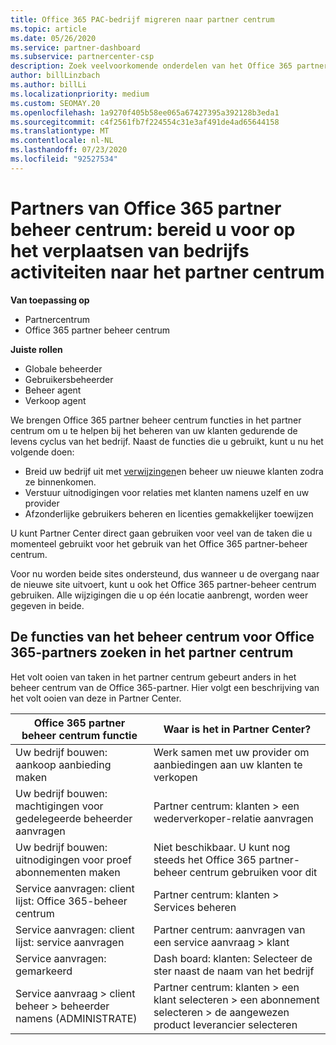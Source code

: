 ```yaml
---
title: Office 365 PAC-bedrijf migreren naar partner centrum
ms.topic: article
ms.date: 05/26/2020
ms.service: partner-dashboard
ms.subservice: partnercenter-csp
description: Zoek veelvoorkomende onderdelen van het Office 365 partner beheer centrum (PAC), zoals het bouwen van uw zakelijke en service aanvragen, na de migratie naar het partner centrum.
author: billLinzbach
ms.author: billLi
ms.localizationpriority: medium
ms.custom: SEOMAY.20
ms.openlocfilehash: 1a9270f405b58ee065a67427395a392128b3eda1
ms.sourcegitcommit: c4f2561fb7f224554c31e3af491de4ad65644158
ms.translationtype: MT
ms.contentlocale: nl-NL
ms.lasthandoff: 07/23/2020
ms.locfileid: "92527534"
---
```

# <a name="office-365-partner-admin-center-partners---get-ready-to-move-business-operations-to-partner-center"></a>Partners van Office 365 partner beheer centrum: bereid u voor op het verplaatsen van bedrijfs activiteiten naar het partner centrum

**Van toepassing op** 

- Partnercentrum
- Office 365 partner beheer centrum

**Juiste rollen**

- Globale beheerder
- Gebruikersbeheerder
- Beheer agent
- Verkoop agent

We brengen Office 365 partner beheer centrum functies in het partner centrum om u te helpen bij het beheren van uw klanten gedurende de levens cyclus van het bedrijf. Naast de functies die u gebruikt, kunt u nu het volgende doen:

- Breid uw bedrijf uit met [verwijzingen](referrals.md)en beheer uw nieuwe klanten zodra ze binnenkomen.
- Verstuur uitnodigingen voor relaties met klanten namens uzelf en uw provider
- Afzonderlijke gebruikers beheren en licenties gemakkelijker toewijzen

U kunt Partner Center direct gaan gebruiken voor veel van de taken die u momenteel gebruikt voor het gebruik van het Office 365 partner-beheer centrum. 

Voor nu worden beide sites ondersteund, dus wanneer u de overgang naar de nieuwe site uitvoert, kunt u ook het Office 365 partner-beheer centrum gebruiken. Alle wijzigingen die u op één locatie aanbrengt, worden weer gegeven in beide.

## <a name="find-office-365-partner-admin-center-features-in-partner-center"></a>De functies van het beheer centrum voor Office 365-partners zoeken in het partner centrum

Het volt ooien van taken in het partner centrum gebeurt anders in het beheer centrum van de Office 365-partner. Hier volgt een beschrijving van het volt ooien van deze in Partner Center.

| Office 365 partner beheer centrum functie                       | Waar is het in Partner Center? | 
|   -----------------------------------------------  | -------------- |
| Uw bedrijf bouwen: aankoop aanbieding maken | Werk samen met uw provider om aanbiedingen aan uw klanten te verkopen |
| Uw bedrijf bouwen: machtigingen voor gedelegeerde beheerder aanvragen | Partner centrum: klanten > een wederverkoper-relatie aanvragen |
| Uw bedrijf bouwen: uitnodigingen voor proef abonnementen maken | Niet beschikbaar. U kunt nog steeds het Office 365 partner-beheer centrum gebruiken voor dit |
| Service aanvragen: client lijst: Office 365-beheer centrum | Partner centrum: klanten > Services beheren |
| Service aanvragen: client lijst: service aanvragen | Partner centrum: aanvragen van een service aanvraag > klant |
| Service aanvragen: gemarkeerd | Dash board: klanten: Selecteer de ster naast de naam van het bedrijf |
| Service aanvraag > client beheer > beheerder namens (ADMINISTRATE) | Partner centrum: klanten > een klant selecteren > een abonnement selecteren > de aangewezen product leverancier selecteren |


